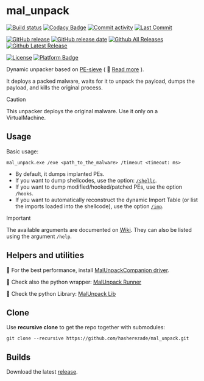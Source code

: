 # mal_unpack

[![Build status](https://ci.appveyor.com/api/projects/status/3cqqlah6unfhasik?svg=true)](https://ci.appveyor.com/project/hasherezade/mal-unpack)
[![Codacy Badge](https://app.codacy.com/project/badge/Grade/fedbe124aa694761907bbe51bfc8d6f9)](https://app.codacy.com/gh/hasherezade/mal_unpack/dashboard?branch=master)
[![Commit activity](https://img.shields.io/github/commit-activity/m/hasherezade/mal_unpack)](https://github.com/hasherezade/mal_unpack/commits)
[![Last Commit](https://img.shields.io/github/last-commit/hasherezade/mal_unpack/master)](https://github.com/hasherezade/mal_unpack/commits)

[![GitHub release](https://img.shields.io/github/release/hasherezade/mal_unpack.svg)](https://github.com/hasherezade/mal_unpack/releases)
[![GitHub release date](https://img.shields.io/github/release-date/hasherezade/mal_unpack?color=blue)](https://github.com/hasherezade/mal_unpack/releases)
[![Github All Releases](https://img.shields.io/github/downloads/hasherezade/mal_unpack/total.svg)](https://github.com/hasherezade/mal_unpack/releases)
[![Github Latest Release](https://img.shields.io/github/downloads/hasherezade/mal_unpack/latest/total.svg)](https://github.com/hasherezade/mal_unpack/releases)

[![License](https://img.shields.io/badge/License-BSD%202--Clause-blue.svg)](https://github.com/hasherezade/mal_unpack/blob/master/LICENSE)
[![Platform Badge](https://img.shields.io/badge/Windows-0078D6?logo=windows)](https://github.com/hasherezade/mal_unpack)

Dynamic unpacker based on [PE-sieve](https://github.com/hasherezade/pe-sieve.git) ( 📖  [Read more](https://github.com/hasherezade/pe-sieve/wiki/1.-FAQ#pe-sieve-vs-malunpack---what-is-the-difference) ).

It deploys a packed malware, waits for it to unpack the payload, dumps the payload, and kills the original process.</b>

> [!CAUTION]  
> This unpacker deploys the original malware. Use it only on a VirtualMachine.

## Usage

Basic usage:

```console
mal_unpack.exe /exe <path_to_the_malware> /timeout <timeout: ms>
```

+  By default, it dumps implanted PEs.
+  If you want to dump shellcodes, use the option: [`/shellc`](https://github.com/hasherezade/pe-sieve/wiki/4.1.-Detect-shellcodes-(shellc)).
+  If you want to dump modified/hooked/patched PEs, use the option `/hooks`.
+  If you want to automatically reconstruct the dynamic Import Table (or list the imports loaded into the shellcode), use the option [`/imp`](https://github.com/hasherezade/pe-sieve/wiki/4.3.-Import-table-reconstruction-(imp)).

> [!IMPORTANT]  
> The available arguments are documented on [Wiki](https://github.com/hasherezade/pe-sieve/wiki). They can also be listed using the argument `/help`.

## Helpers and utilities

📌  For the best performance, install [MalUnpackCompanion driver](https://github.com/hasherezade/mal_unpack_drv).

📌  Check also the python wrapper: [MalUnpack Runner](https://github.com/hasherezade/mal_unpack_py/tree/master/runner)

📌  Check the python Library: [MalUnpack Lib](https://github.com/hasherezade/mal_unpack_py/tree/master/mal_unpack_lib)

## Clone

Use **recursive clone** to get the repo together with submodules:

```console
git clone --recursive https://github.com/hasherezade/mal_unpack.git
```

## Builds

Download the latest [release](https://github.com/hasherezade/mal_unpack/releases).
